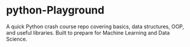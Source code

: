 # python-Playground
A quick Python crash course repo covering basics, data structures, OOP, and useful libraries. Built to prepare for Machine Learning and Data Science.
